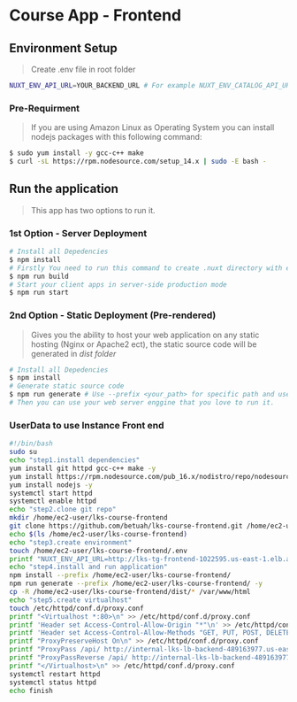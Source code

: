 # Course App - Frontend

## Environment Setup
> Create .env file in root folder
```sh
NUXT_ENV_API_URL=YOUR_BACKEND_URL # For example NUXT_ENV_CATALOG_API_URL=http://YOUR_ECS_LB
```

### Pre-Requirment
> If you are using Amazon Linux as Operating System you can install nodejs packages with this following command:
```sh
$ sudo yum install -y gcc-c++ make
$ curl -sL https://rpm.nodesource.com/setup_14.x | sudo -E bash -
```

## Run the application
> This app has two options to run it.

### 1st Option - Server Deployment
```sh
# Install all Depedencies
$ npm install
# Firstly You need to run this command to create .nuxt directory with everything inside ready to start
$ npm run build 
# Start your client apps in server-side production mode
$ npm run start 
```

### 2nd Option - Static Deployment (Pre-rendered)
> Gives you the ability to host your web application on any static hosting (Nginx or Apache2 ect), the static source code will be generated in *dist folder*

```sh
# Install all Depedencies
$ npm install
# Generate static source code
$ npm run generate # Use --prefix <your_path> for specific path and use --quite or --slient for suppressing the output of npm
# Then you can use your web server enggine that you love to run it.
```

### UserData to use Instance Front end
```sh
#!/bin/bash
sudo su
echo "step1.install dependencies"
yum install git httpd gcc-c++ make -y
yum install https://rpm.nodesource.com/pub_16.x/nodistro/repo/nodesource-release-nodistro-1.noarch.rpm -y
yum install nodejs -y
systemctl start httpd
systemctl enable httpd
echo "step2.clone git repo"
mkdir /home/ec2-user/lks-course-frontend
git clone https://github.com/betuah/lks-course-frontend.git /home/ec2-user/lks-course-frontend
echo $(ls /home/ec2-user/lks-course-frontend)
echo "step3.create environment"
touch /home/ec2-user/lks-course-frontend/.env
printf "NUXT_ENV_API_URL=http://lks-tg-frontend-1022595.us-east-1.elb.amazonaws.com" >> /home/ec2-user/lks-course-frontend/.env
echo "step4.install and run application"
npm install --prefix /home/ec2-user/lks-course-frontend/
npm run generate --prefix /home/ec2-user/lks-course-frontend/ -y
cp -R /home/ec2-user/lks-course-frontend/dist/* /var/www/html
echo "step5.create virtualhost"
touch /etc/httpd/conf.d/proxy.conf
printf "<Virtualhost *:80>\n" >> /etc/httpd/conf.d/proxy.conf
printf 'Header set Access-Control-Allow-Origin "*"\n' >> /etc/httpd/conf.d/proxy.conf
printf 'Header set Access-Control-Allow-Methods "GET, PUT, POST, DELETE, PATCH"\n' >> /etc/httpd/conf.d/proxy.conf
printf "ProxyPreserveHost On\n" >> /etc/httpd/conf.d/proxy.conf
printf "ProxyPass /api/ http://internal-lks-lb-backend-489163977.us-east-1.elb.amazonaws.com/api/\n" >> /etc/httpd/conf.d/proxy.conf
printf "ProxyPassReverse /api/ http://internal-lks-lb-backend-489163977.us-east-1.elb.amazonaws.com/api/\n" >> /etc/httpd/conf.d/proxy.conf
printf "</Virtualhost>\n" >> /etc/httpd/conf.d/proxy.conf
systemctl restart httpd
systemctl status httpd
echo finish
```
